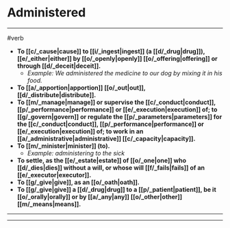 # Administered
---
#verb
- **To [[c/_cause|cause]] to [[i/_ingest|ingest]] (a [[d/_drug|drug]]), [[e/_either|either]] by [[o/_openly|openly]] [[o/_offering|offering]] or through [[d/_deceit|deceit]].**
	- _Example: We administered the medicine to our dog by mixing it in his food._
- **To [[a/_apportion|apportion]] [[o/_out|out]], [[d/_distribute|distribute]].**
- **To [[m/_manage|manage]] or supervise the [[c/_conduct|conduct]], [[p/_performance|performance]] or [[e/_execution|execution]] of; to [[g/_govern|govern]] or regulate the [[p/_parameters|parameters]] for the [[c/_conduct|conduct]], [[p/_performance|performance]] or [[e/_execution|execution]] of; to work in an [[a/_administrative|administrative]] [[c/_capacity|capacity]].**
- **To [[m/_minister|minister]] (to).**
	- _Example: administering to the sick_
- **To settle, as the [[e/_estate|estate]] of [[o/_one|one]] who [[d/_dies|dies]] without a will, or whose will [[f/_fails|fails]] of an [[e/_executor|executor]].**
- **To [[g/_give|give]], as an [[o/_oath|oath]].**
- **To [[g/_give|give]] a [[d/_drug|drug]] to a [[p/_patient|patient]], be it [[o/_orally|orally]] or by [[a/_any|any]] [[o/_other|other]] [[m/_means|means]].**
---
---
